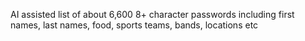 AI assisted list of about 6,600 8+ character passwords including first names, last names, food, sports teams, bands, locations etc
